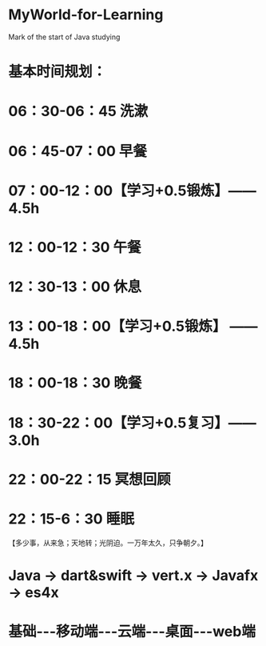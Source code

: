 # MyWorld-for-Learning
Mark of the start of Java studying


# 基本时间规划：
# 06：30-06：45        洗漱
# 06：45-07：00        早餐
# 07：00-12：00【学习+0.5锻炼】——4.5h    
# 12：00-12：30        午餐
# 12：30-13：00        休息
# 13：00-18：00【学习+0.5锻炼】 ——4.5h
# 18：00-18：30        晚餐
# 18：30-22：00【学习+0.5复习】——3.0h
# 22：00-22：15        冥想回顾
# 22：15-6：30          睡眠

【多少事，从来急；天地转；光阴迫。一万年太久，只争朝夕。】

# Java -> dart&swift -> vert.x -> Javafx -> es4x
# 基础---移动端---云端---桌面---web端
